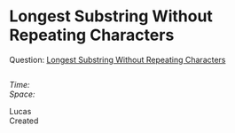 # Longest Substring Without Repeating Characters

Question: [Longest Substring Without Repeating Characters]()

```java
```

*Time:*  
*Space:*

Lucas  
Created
